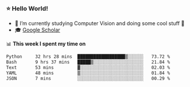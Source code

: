 ### ⭐️ Hello World!

<!--
**hologerry/hologerry** is a ✨ _special_ ✨ repository because its `README.md` (this file) appears on your GitHub profile.

Here are some ideas to get you started:

- 🔭 I’m currently working and studying on Computer Vision
- 🌱 I’m currently learning at Peking University
- 💬 Ask me about 
- 📫 How to reach me: E-mail
- 😄 Pronouns: he/his
- ⚡ Fun fact: Music is the Power
-->


- 🔭 I’m currently studying Computer Vision and doing some cool stuff 🤖
- 🎓 [Google Scholar](https://scholar.google.com/citations?user=3ykqW9wAAAAJ&hl=en)


📊 **This week I spent my time on**

<!--START_SECTION:waka-->

```txt
Python     32 hrs 28 mins  ██████████████████▒░░░░░░   73.72 %
Bash       9 hrs 37 mins   █████▒░░░░░░░░░░░░░░░░░░░   21.84 %
Text       53 mins         ▓░░░░░░░░░░░░░░░░░░░░░░░░   02.03 %
YAML       48 mins         ▒░░░░░░░░░░░░░░░░░░░░░░░░   01.84 %
JSON       7 mins          ░░░░░░░░░░░░░░░░░░░░░░░░░   00.29 %
```

<!--END_SECTION:waka-->

